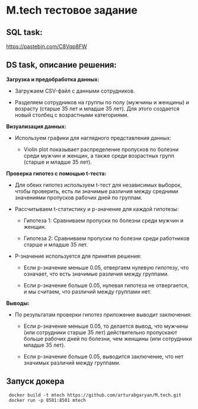 # M.tech тестовое задание

## SQL task:

https://pastebin.com/C8Vqp8FW


## DS task, описание решения:

**Загрузка и предобработка данных:**

 - Загружаем CSV-файл с данными сотрудников.
 
 - Разделяем сотрудников на группы по полу (мужчины и женщины) и возрасту (старше 35 лет и младше 35 лет). Для этого создается новый столбец с возрастными категориями.
 
**Визуализация данных:**

 - Используем графики для наглядного представления данных:
 
   - Violin plot показывает распределение пропусков по болезни среди мужчин и женщин, а также среди возрастных групп (старше и младше 35 лет).
   
**Проверка гипотез с помощью t-теста:**

 - Для обеих гипотез используем t-тест для независимых выборок, чтобы проверить, есть ли значимые различия между средними значениями пропусков рабочих дней по группам.
 
 - Рассчитываем t-статистику и p-значение для каждой гипотезы:
 
   - Гипотеза 1: Сравниваем пропуски по болезни среди мужчин и женщин.
   
   - Гипотеза 2: Сравниваем пропуски по болезни среди работников старше и младше 35 лет.
   
 - P-значение используется для принятия решения:
 
   - Если p-значение меньше 0.05, отвергаем нулевую гипотезу, что означает, что есть значимые различия между группами.
   
   - Если p-значение больше 0.05, нулевая гипотеза не отвергается, и мы считаем, что различий между группами нет.
   
**Выводы:**

 - По результатам проверки гипотез приложение выводит заключения:
 
   - Если p-значение меньше 0.05, то делается вывод, что мужчины (или сотрудники старше 35 лет) действительно пропускают больше рабочих дней по болезни, чем женщины (или сотрудники младше 35 лет).
   
   - Если p-значение больше 0.05, выводится заключение, что нет значимых различий между группами.
  

 ## Запуск докера
```
 docker build -t mtech https://github.com/arturabgaryan/M.tech.git
 docker run -p 8501:8501 mtech
```
